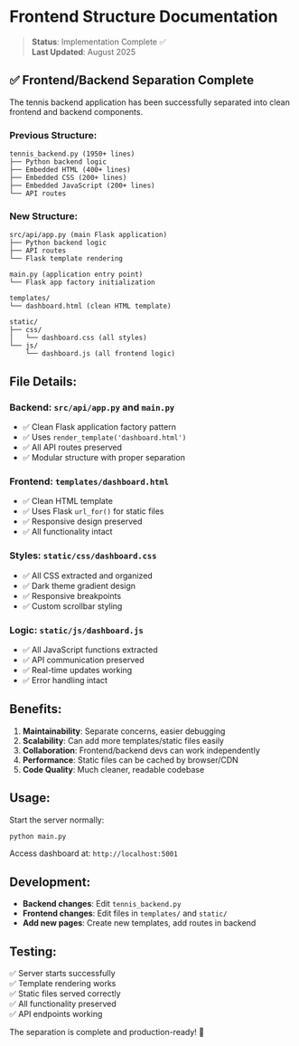 # Frontend Structure Documentation

> **Status**: Implementation Complete ✅  
> **Last Updated**: August 2025

## ✅ Frontend/Backend Separation Complete

The tennis backend application has been successfully separated into clean frontend and backend components.

### **Previous Structure:**
```
tennis_backend.py (1950+ lines)
├── Python backend logic
├── Embedded HTML (400+ lines)
├── Embedded CSS (200+ lines)
├── Embedded JavaScript (200+ lines)
└── API routes
```

### **New Structure:**
```
src/api/app.py (main Flask application)
├── Python backend logic
├── API routes
└── Flask template rendering

main.py (application entry point)
└── Flask app factory initialization

templates/
└── dashboard.html (clean HTML template)

static/
├── css/
│   └── dashboard.css (all styles)
└── js/
    └── dashboard.js (all frontend logic)
```

## **File Details:**

### **Backend: `src/api/app.py` and `main.py`**
- ✅ Clean Flask application factory pattern
- ✅ Uses `render_template('dashboard.html')`
- ✅ All API routes preserved
- ✅ Modular structure with proper separation

### **Frontend: `templates/dashboard.html`**
- ✅ Clean HTML template
- ✅ Uses Flask `url_for()` for static files
- ✅ Responsive design preserved
- ✅ All functionality intact

### **Styles: `static/css/dashboard.css`**
- ✅ All CSS extracted and organized
- ✅ Dark theme gradient design
- ✅ Responsive breakpoints
- ✅ Custom scrollbar styling

### **Logic: `static/js/dashboard.js`**
- ✅ All JavaScript functions extracted
- ✅ API communication preserved
- ✅ Real-time updates working
- ✅ Error handling intact

## **Benefits:**

1. **Maintainability**: Separate concerns, easier debugging
2. **Scalability**: Can add more templates/static files easily
3. **Collaboration**: Frontend/backend devs can work independently
4. **Performance**: Static files can be cached by browser/CDN
5. **Code Quality**: Much cleaner, readable codebase

## **Usage:**

Start the server normally:
```bash
python main.py
```

Access dashboard at: `http://localhost:5001`

## **Development:**

- **Backend changes**: Edit `tennis_backend.py`
- **Frontend changes**: Edit files in `templates/` and `static/`
- **Add new pages**: Create new templates, add routes in backend

## **Testing:**

✅ Server starts successfully  
✅ Template rendering works  
✅ Static files served correctly  
✅ All functionality preserved  
✅ API endpoints working  

The separation is complete and production-ready! 🎾